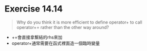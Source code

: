 # Exercise 14.14
> Why do you think it is more efficient to define operator+ to call operator+= rather than the other way around?
- +=會直接拿繫結的rhs來加
- operator+通常需要在函式裡面造一個臨時變量